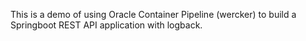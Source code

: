 This is a demo of using Oracle Container Pipeline (wercker) to build a Springboot REST API application with logback.
